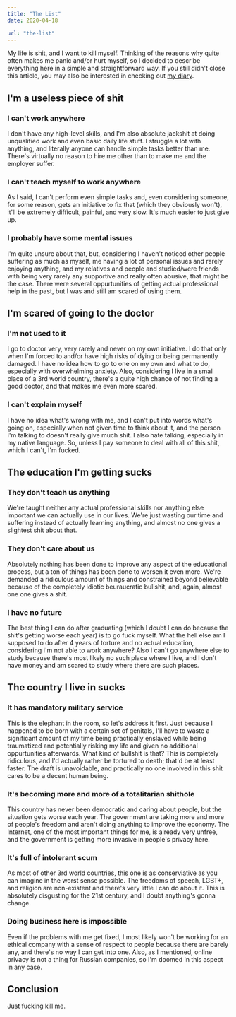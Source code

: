```yaml
---
title: "The List"
date: 2020-04-18

url: "the-list"
---
```


My life is shit, and I want to kill myself. Thinking of the reasons
why quite often makes me panic and/or hurt myself, so I decided to
describe everything here in a simple and straightforward way. If you
still didn't close this article, you may also be interested in
checking out [my diary].

[my diary]: /journal/diary/

## I'm a useless piece of shit

### I can't work anywhere

I don't have any high-level skills, and I'm also absolute jackshit at
doing unqualified work and even basic daily life stuff. I struggle a
lot with anything, and literally anyone can handle simple tasks better
than me. There's virtually no reason to hire me other than to make me
and the employer suffer.

### I can't teach myself to work anywhere

As I said, I can't perform even simple tasks and, even considering
someone, for some reason, gets an initiative to fix that (which they
obviously won't), it'll be extremely difficult, painful, and very
slow. It's much easier to just give up.

### I probably have some mental issues

I'm quite unsure about that, but, considering I haven't noticed other
people suffering as much as myself, me having a lot of personal issues
and rarely enjoying anything, and my relatives and people and
studied/were friends with being very rarely any supportive and really
often abusive, that might be the case. There were several
oppurtunities of getting actual professional help in the past, but I
was and still am scared of using them.

## I'm scared of going to the doctor

### I'm not used to it

I go to doctor very, very rarely and never on my own initiative. I do
that only when I'm forced to and/or have high risks of dying or being
permanently damaged. I have no idea how to go to one on my own and
what to do, especially with overwhelming anxiety. Also, considering I
live in a small place of a 3rd world country, there's a quite high
chance of not finding a good doctor, and that makes me even more
scared.

### I can't explain myself

I have no idea what's wrong with me, and I can't put into words what's
going on, especially when not given time to think about it, and the
person I'm talking to doesn't really give much shit. I also hate
talking, especially in my native language. So, unless I pay someone to
deal with all of this shit, which I can't, I'm fucked.

## The education I'm getting sucks

### They don't teach us anything

We're taught neither any actual professional skills nor anything else
important we can actually use in our lives. We're just wasting our
time and suffering instead of actually learning anything, and almost
no one gives a slightest shit about that.

### They don't care about us

Absolutely nothing has been done to improve any aspect of the
educational process, but a ton of things has been done to worsen it
even more. We're demanded a ridiculous amount of things and
constrained beyond believable because of the completely idiotic
beuraucratic bullshit, and, again, almost one one gives a shit.

### I have no future

The best thing I can do after graduating (which I doubt I can do
because the shit's getting worse each year) is to go fuck myself. What
the hell else am I supposed to do after 4 years of torture and no
actual education, considering I'm not able to work anywhere? Also I
can't go anywhere else to study because there's most likely no such
place where I live, and I don't have money and am scared to study
where there are such places.

## The country I live in sucks

### It has mandatory military service

This is the elephant in the room, so let's address it first. Just
because I happened to be born with a certain set of genitals, I'll
have to waste a significant amount of my time being practically
enslaved while being traumatized and potentially risking my life and
given no additional oppurtunities afterwards. What kind of bullshit is
that? This is completely ridiculous, and I'd actually rather be
tortured to death; that'd be at least faster. The draft is
unavoidable, and practically no one involved in this shit cares to be
a decent human being.

### It's becoming more and more of a totalitarian shithole

This country has never been democratic and caring about people, but
the situation gets worse each year. The government are taking more and
more of people's freedom and aren't doing anything to improve the
economy. The Internet, one of the most important things for me, is
already very unfree, and the government is getting more invasive in
people's privacy here.

### It's full of intolerant scum

As most of other 3rd world countries, this one is as conserviative as
you can imagine in the worst sense possible. The freedoms of speech,
LGBT+, and religion are non-existent and there's very little I can do
about it. This is absolutely disgusting for the 21st century, and I
doubt anything's gonna change.

### Doing business here is impossible

Even if the problems with me get fixed, I most likely won't be working
for an ethical company with a sense of respect to people because there
are barely any, and there's no way I can get into one. Also, as I
mentioned, online privacy is not a thing for Russian companies, so I'm
doomed in this aspect in any case.

## Conclusion

Just fucking kill me.
